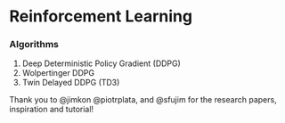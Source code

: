 # Reinforcement Learning

### Algorithms
1. Deep Deterministic Policy Gradient (DDPG)
2. Wolpertinger DDPG
3. Twin Delayed DDPG (TD3)

Thank you to @jimkon @piotrplata, and @sfujim for the research papers, inspiration and tutorial!
